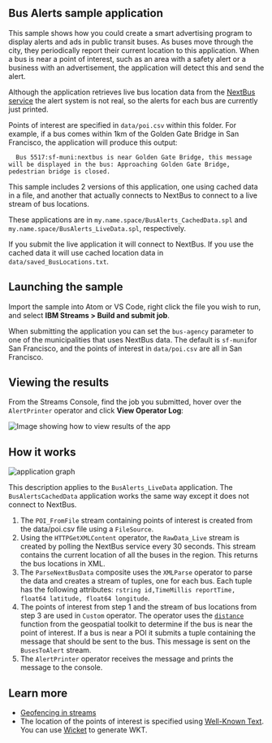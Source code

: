 
## Bus Alerts sample application
This sample shows how you could create a smart advertising program to display alerts and ads in public transit buses. As buses move through the city, they periodically report their current location to this application. When a bus is near a point of interest, such as an area with a safety alert or a business with an advertisement, the application will detect this and send the alert.


Although the application retrieves live bus location data from the [NextBus service](https://www.nextbus.com) the alert system is not real, so the alerts for each bus are currently just printed.

Points of interest are specified in `data/poi.csv` within this folder.
For example, if a bus comes within 1km of the Golden Gate Bridge in San Francisco, the application will produce this output:

      Bus 5517:sf-muni:nextbus is near Golden Gate Bridge, this message will be displayed in the bus: Approaching Golden Gate Bridge, pedestrian bridge is closed.



This sample includes 2 versions of this application, one using cached data in a file, and another that actually connects to NextBus to connect to a live stream of bus locations.

These applications are in `my.name.space/BusAlerts_CachedData.spl` and `my.name.space/BusAlerts_LiveData.spl`, respectively.


If you submit the live application it will connect to NextBus. If you use the cached data it will use cached location data in `data/saved_BusLocations.txt`.


## Launching the sample

Import the sample into Atom or VS Code, right click the file you wish to run, and  select **IBM Streams > Build and submit job**.

When submitting the application you can set the `bus-agency` parameter to one of the municipalities that uses NextBus data. The default is `sf-muni`for San Francisco, and the points of interest in `data/poi.csv` are all in San Francisco.


## Viewing the results

From the Streams Console, find the job you submitted, hover over the `AlertPrinter` operator and click **View Operator Log**:

![Image showing how to view results of the app](images/viewresults.gif)


## How it works

![application graph](images/graph.png)

This description applies to the `BusAlerts_LiveData` application. The `BusAlertsCachedData` application works the same way except it does not connect to NextBus.
1. The `POI_FromFile` stream containing points of interest is created from the data/poi.csv file using a `FileSource`.
2. Using the `HTTPGetXMLContent` operator, the `RawData_Live` stream is created by polling the NextBus service every 30 seconds. This stream contains the current location of all the buses in the region. This returns the bus locations in XML.
3. The `ParseNextBusData` composite uses the `XMLParse` operator to parse the data and creates a stream of tuples, one for each bus. Each tuple has the following attributes: `rstring id,TimeMillis reportTime, float64 latitude, float64 longitude`.
4. The points of interest from step 1 and the stream of bus locations from step 3 are used in `Custom` operator. The operator uses the [`distance`](https://www.ibm.com/support/knowledgecenter/SSCRJU_4.3.0/com.ibm.streams.toolkits.doc/spldoc/dita/tk$com.ibm.streams.geospatial/fj$com.ibm.streams.geospatial.st.html) function from the geospatial toolkit to determine if the bus is near the point of interest.  If a bus is near a POI it submits a tuple containing the message that should be sent to the bus. This message is sent on the `BusesToAlert` stream.
5. The `AlertPrinter` operator receives the message and prints the message to the console.



## Learn more

- [Geofencing in streams](https://developer.ibm.com/streamsdev/docs/common-patterns-tracking-moving-objects-streams-part-2-geofencing/)
- The location of the points of interest is specified using [Well-Known Text](https://en.wikipedia.org/wiki/Well-known_text_representation_of_geometry). You can use [Wicket](http://arthur-e.github.io/Wicket/sandbox-gmaps3.html) to generate WKT.
